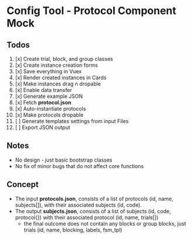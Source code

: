 # Config Tool - Protocol Component Mock

## Todos
1. [x] Create trial, block, and group classes
2. [x] Create instance creation forms
3. [x] Save everything in Vuex
4. [x] Render created instances in Cards
5. [x] Make instances drag n dropable
6. [x] Enable data transfer
7. [x] Generate example JSON
8. [x] Fetch **protocol.json**
9. [x] Auto-instantiate protocols
10. [x] Make protocols dropable
11. [ ] Generate templates settings from input Files
12. [ ] Export JSON output

## Notes
- No design - just basic bootstrap classes
- No fix of minor bugs that do not affect core functions

## Concept
- The input **protocols.json**, consists of a list of protocols (id, name, subjects[]), with their associated subjects (id, code).
- The output **subjects.json**, consists of a list of subjects (id, code, protocol{}) with their associated protocol (id, name, trials[])
  - the final outcome does not contain any blocks or group blocks, just trials (id, name, blocking, labels, fsm_tpl)
